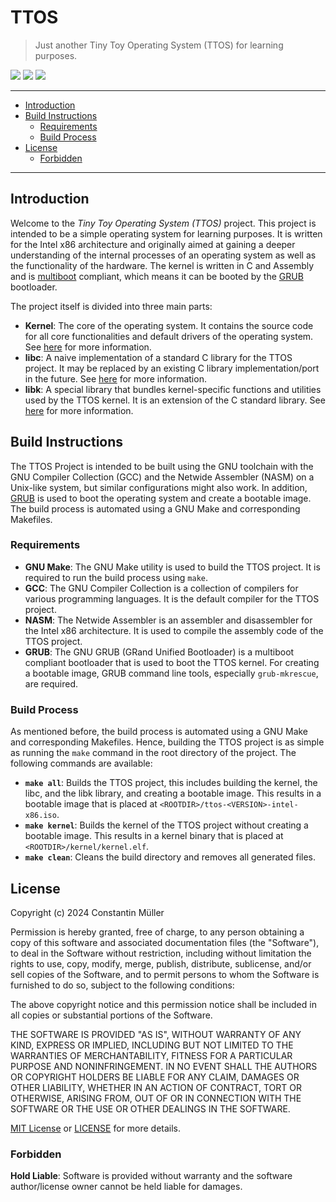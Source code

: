 # TTOS

> Just another Tiny Toy Operating System (TTOS) for learning purposes.

![](https://img.shields.io/badge/C-gray?logo=c)
![](https://img.shields.io/badge/Qemu-orange?logo=qemu&logoColor=white)
![](https://img.shields.io/badge/Intel%20x86-blue?logo=intel)

---

- [Introduction](#introduction)
- [Build Instructions](#build-instructions)
  - [Requirements](#requirements)
  - [Build Process](#build-process)
- [License](#license)
  - [Forbidden](#forbidden)

---

## Introduction

Welcome to the *Tiny Toy Operating System (TTOS)* project. This project is
intended to be a simple operating system for learning purposes. It is written
for the Intel x86 architecture and originally aimed at gaining a deeper
understanding of the internal processes of an operating system as well as the
functionality of the hardware. The kernel is written in C and Assembly and
is [multiboot](https://www.gnu.org/software/grub/manual/multiboot/multiboot.html)
compliant, which means it can be booted by the [GRUB](https://www.gnu.org/software/grub/)
bootloader.

The project itself is divided into three main parts:

- **Kernel**: The core of the operating system. It contains the source code
  for all core functionalities and default drivers of the operating system. See
  [here](kernel/README.md) for more information.
- **libc**: A naive implementation of a standard C library for the TTOS project.
  It may be replaced by an existing C library implementation/port in the future.
  See [here](libc/README.md) for more information.
- **libk**: A special library that bundles kernel-specific functions and utilities
  used by the TTOS kernel. It is an extension of the C standard library.
  See [here](libk/README.md) for more information.

## Build Instructions

The TTOS Project is intended to be built using the GNU toolchain with the GNU Compiler
Collection (GCC) and the Netwide Assembler (NASM) on a Unix-like system, but similar
configurations might also work. In addition, [GRUB](https://www.gnu.org/software/grub/)
is used to boot the operating system and create a bootable image. The build process
is automated using a GNU Make and corresponding Makefiles.

### Requirements

- **GNU Make**: The GNU Make utility is used to build the TTOS project. It is
  required to run the build process using `make`.
- **GCC**: The GNU Compiler Collection is a collection of compilers for various
  programming languages. It is the default compiler for the TTOS project.
- **NASM**: The Netwide Assembler is an assembler and disassembler for the Intel
  x86 architecture. It is used to compile the assembly code of the TTOS project.
- **GRUB**: The GNU GRUB (GRand Unified Bootloader) is a multiboot compliant
  bootloader that is used to boot the TTOS kernel. For creating a bootable image,
  GRUB command line tools, especially `grub-mkrescue`, are required.

### Build Process

As mentioned before, the build process is automated using a GNU Make and
corresponding Makefiles. Hence, building the TTOS project is as simple as
running the `make` command in the root directory of the project. The following
commands are available:

- **`make all`**: Builds the TTOS project, this includes building the kernel,
  the libc, and the libk library, and creating a bootable image. This results
  in a bootable image that is placed at `<ROOTDIR>/ttos-<VERSION>-intel-x86.iso`.
- **`make kernel`**: Builds the kernel of the TTOS project without creating a
  bootable image. This results in a kernel binary that is placed at
  `<ROOTDIR>/kernel/kernel.elf`.
- **`make clean`**: Cleans the build directory and removes all generated files.

## License

Copyright (c) 2024 Constantin Müller

Permission is hereby granted, free of charge, to any person obtaining a copy
of this software and associated documentation files (the "Software"), to deal
in the Software without restriction, including without limitation the rights
to use, copy, modify, merge, publish, distribute, sublicense, and/or sell
copies of the Software, and to permit persons to whom the Software is
furnished to do so, subject to the following conditions:

The above copyright notice and this permission notice shall be included in all
copies or substantial portions of the Software.

THE SOFTWARE IS PROVIDED "AS IS", WITHOUT WARRANTY OF ANY KIND, EXPRESS OR
IMPLIED, INCLUDING BUT NOT LIMITED TO THE WARRANTIES OF MERCHANTABILITY,
FITNESS FOR A PARTICULAR PURPOSE AND NONINFRINGEMENT. IN NO EVENT SHALL THE
AUTHORS OR COPYRIGHT HOLDERS BE LIABLE FOR ANY CLAIM, DAMAGES OR OTHER
LIABILITY, WHETHER IN AN ACTION OF CONTRACT, TORT OR OTHERWISE, ARISING FROM,
OUT OF OR IN CONNECTION WITH THE SOFTWARE OR THE USE OR OTHER DEALINGS IN THE
SOFTWARE.

[MIT License](https://opensource.org/licenses/MIT) or [LICENSE](LICENSE) for
more details.

### Forbidden

**Hold Liable**: Software is provided without warranty and the software
author/license owner cannot be held liable for damages.
